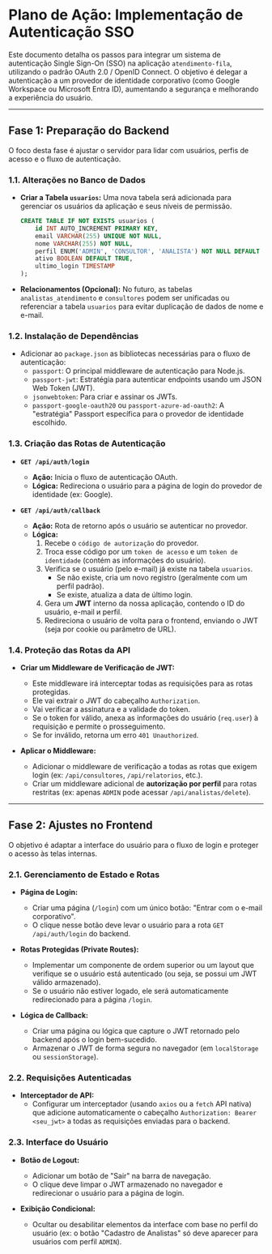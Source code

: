 # Plano de Ação: Implementação de Autenticação SSO

Este documento detalha os passos para integrar um sistema de autenticação Single Sign-On (SSO) na aplicação `atendimento-fila`, utilizando o padrão OAuth 2.0 / OpenID Connect. O objetivo é delegar a autenticação a um provedor de identidade corporativo (como Google Workspace ou Microsoft Entra ID), aumentando a segurança e melhorando a experiência do usuário.

---

## Fase 1: Preparação do Backend

O foco desta fase é ajustar o servidor para lidar com usuários, perfis de acesso e o fluxo de autenticação.

### 1.1. Alterações no Banco de Dados

- **Criar a Tabela `usuarios`:** Uma nova tabela será adicionada para gerenciar os usuários da aplicação e seus níveis de permissão.

  ```sql
  CREATE TABLE IF NOT EXISTS usuarios (
      id INT AUTO_INCREMENT PRIMARY KEY,
      email VARCHAR(255) UNIQUE NOT NULL,
      nome VARCHAR(255) NOT NULL,
      perfil ENUM('ADMIN', 'CONSULTOR', 'ANALISTA') NOT NULL DEFAULT 'ANALISTA',
      ativo BOOLEAN DEFAULT TRUE,
      ultimo_login TIMESTAMP
  );
  ```

- **Relacionamentos (Opcional):** No futuro, as tabelas `analistas_atendimento` e `consultores` podem ser unificadas ou referenciar a tabela `usuarios` para evitar duplicação de dados de nome e e-mail.

### 1.2. Instalação de Dependências

- Adicionar ao `package.json` as bibliotecas necessárias para o fluxo de autenticação:
  - `passport`: O principal middleware de autenticação para Node.js.
  - `passport-jwt`: Estratégia para autenticar endpoints usando um JSON Web Token (JWT).
  - `jsonwebtoken`: Para criar e assinar os JWTs.
  - `passport-google-oauth20` ou `passport-azure-ad-oauth2`: A "estratégia" Passport específica para o provedor de identidade escolhido.

### 1.3. Criação das Rotas de Autenticação

- **`GET /api/auth/login`**
  - **Ação:** Inicia o fluxo de autenticação OAuth.
  - **Lógica:** Redireciona o usuário para a página de login do provedor de identidade (ex: Google).

- **`GET /api/auth/callback`**
  - **Ação:** Rota de retorno após o usuário se autenticar no provedor.
  - **Lógica:**
    1. Recebe o `código de autorização` do provedor.
    2. Troca esse código por um `token de acesso` e um `token de identidade` (contém as informações do usuário).
    3. Verifica se o usuário (pelo e-mail) já existe na tabela `usuarios`.
       - Se não existe, cria um novo registro (geralmente com um perfil padrão).
       - Se existe, atualiza a data de último login.
    4. Gera um **JWT** interno da nossa aplicação, contendo o ID do usuário, e-mail и perfil.
    5. Redireciona o usuário de volta para o frontend, enviando o JWT (seja por cookie ou parâmetro de URL).

### 1.4. Proteção das Rotas da API

- **Criar um Middleware de Verificação de JWT:**
  - Este middleware irá interceptar todas as requisições para as rotas protegidas.
  - Ele vai extrair o JWT do cabeçalho `Authorization`.
  - Vai verificar a assinatura e a validade do token.
  - Se o token for válido, anexa as informações do usuário (`req.user`) à requisição e permite o prosseguimento.
  - Se for inválido, retorna um erro `401 Unauthorized`.

- **Aplicar o Middleware:**
  - Adicionar o middleware de verificação a todas as rotas que exigem login (ex: `/api/consultores`, `/api/relatorios`, etc.).
  - Criar um middleware adicional de **autorização por perfil** para rotas restritas (ex: apenas `ADMIN` pode acessar `/api/analistas/delete`).

---

## Fase 2: Ajustes no Frontend

O objetivo é adaptar a interface do usuário para o fluxo de login e proteger o acesso às telas internas.

### 2.1. Gerenciamento de Estado e Rotas

- **Página de Login:**
  - Criar uma página (`/login`) com um único botão: "Entrar com o e-mail corporativo".
  - O clique nesse botão deve levar o usuário para a rota `GET /api/auth/login` do backend.

- **Rotas Protegidas (Private Routes):**
  - Implementar um componente de ordem superior ou um layout que verifique se o usuário está autenticado (ou seja, se possui um JWT válido armazenado).
  - Se o usuário não estiver logado, ele será automaticamente redirecionado para a página `/login`.

- **Lógica de Callback:**
  - Criar uma página ou lógica que capture o JWT retornado pelo backend após o login bem-sucedido.
  - Armazenar o JWT de forma segura no navegador (em `localStorage` ou `sessionStorage`).

### 2.2. Requisições Autenticadas

- **Interceptador de API:**
  - Configurar um interceptador (usando `axios` ou a `fetch` API nativa) que adicione automaticamente o cabeçalho `Authorization: Bearer <seu_jwt>` a todas as requisições enviadas para o backend.

### 2.3. Interface do Usuário

- **Botão de Logout:**
  - Adicionar um botão de "Sair" na barra de navegação.
  - O clique deve limpar o JWT armazenado no navegador e redirecionar o usuário para a página de login.

- **Exibição Condicional:**
  - Ocultar ou desabilitar elementos da interface com base no perfil do usuário (ex: o botão "Cadastro de Analistas" só deve aparecer para usuários com perfil `ADMIN`).
